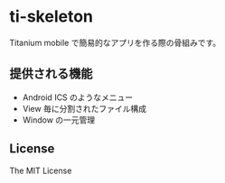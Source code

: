 ti-skeleton
===========

Titanium mobile で簡易的なアプリを作る際の骨組みです。

## 提供される機能
* Android ICS のようなメニュー
* View 毎に分割されたファイル構成
* Window の一元管理

## License
The MIT License